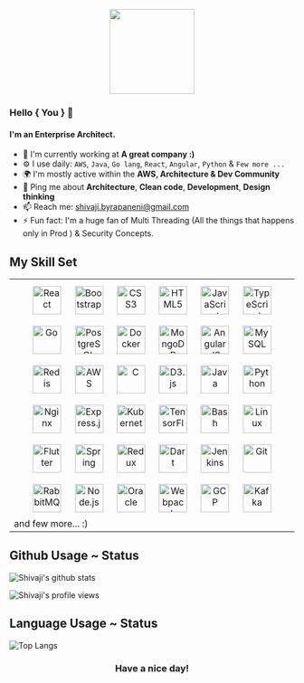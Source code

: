 
<p align="center">
<img src="https://raw.githubusercontent.com/PokeAPI/sprites/master/sprites/pokemon/9.png" width="150" height="150">

### Hello { You } 👋

#### I'm an Enterprise Architect.

- 🏢 I'm currently working at **A great company :)**
- ⚙️ I use daily: `AWS`,  `Java`,  `Go lang`,  `React`, `Angular`,  `Python` &  `Few more ...`
- 🌍 I'm mostly active within the **AWS,  Architecture & Dev Community**
- 💬 Ping me about **Architecture**, **Clean code**,  **Development**, **Design thinking**
- 📫 Reach me: [shivaji.byrapaneni@gmail.com](mailto:shivaji.byrapaneni@gmail.com)
- ⚡️ Fun fact: I'm a huge fan of Multi Threading (All the things that happens only in Prod ) & Security Concepts.

## My Skill Set  
<table><tr><td valign="top">

<div align="center">  
<img style="margin: 10px" src="https://devicons.github.io/devicon/devicon.git/icons/react/react-original-wordmark.svg" alt="React" height="50" />  
<img style="margin: 10px" src="https://devicons.github.io/devicon/devicon.git/icons/bootstrap/bootstrap-plain.svg" alt="Bootstrap" height="50" />  
<img style="margin: 10px" src="https://devicons.github.io/devicon/devicon.git/icons/css3/css3-original-wordmark.svg" alt="CSS3" height="50" />  
<img style="margin: 10px" src="https://devicons.github.io/devicon/devicon.git/icons/html5/html5-original-wordmark.svg" alt="HTML5" height="50" />  
<img style="margin: 10px" src="https://devicons.github.io/devicon/devicon.git/icons/javascript/javascript-original.svg" alt="JavaScript" height="50" />  
<img style="margin: 10px" src="https://devicons.github.io/devicon/devicon.git/icons/typescript/typescript-original.svg" alt="TypeScript" height="50" />  
<img style="margin: 10px" src="https://devicons.github.io/devicon/devicon.git/icons/go/go-original.svg" alt="Go" height="50" />  
<img style="margin: 10px" src="https://devicons.github.io/devicon/devicon.git/icons/postgresql/postgresql-original-wordmark.svg" alt="PostgreSQL" height="50" />  
<img style="margin: 10px" src="https://devicons.github.io/devicon/devicon.git/icons/docker/docker-original-wordmark.svg" alt="Docker" height="50" />  
<img style="margin: 10px" src="https://devicons.github.io/devicon/devicon.git/icons/mongodb/mongodb-original-wordmark.svg" alt="MongoDB" height="50" />  
<img style="margin: 10px" src="https://devicons.github.io/devicon/devicon.git/icons/angularjs/angularjs-original.svg" alt="AngularJS" height="50" />  
<img style="margin: 10px" src="https://devicons.github.io/devicon/devicon.git/icons/mysql/mysql-original-wordmark.svg" alt="MySQL" height="50" />  
<img style="margin: 10px" src="https://devicons.github.io/devicon/devicon.git/icons/redis/redis-original-wordmark.svg" alt="Redis" height="50" />  
<img style="margin: 10px" src="https://devicons.github.io/devicon/devicon.git/icons/amazonwebservices/amazonwebservices-original-wordmark.svg" alt="AWS" height="50" />  
<img style="margin: 10px" src="https://devicons.github.io/devicon/devicon.git/icons/c/c-original.svg" alt="C" height="50" />  
<img style="margin: 10px" src="https://devicons.github.io/devicon/devicon.git/icons/d3js/d3js-original.svg" alt="D3.js" height="50" />  
<img style="margin: 10px" src="https://devicons.github.io/devicon/devicon.git/icons/java/java-original-wordmark.svg" alt="Java" height="50" />  
<img style="margin: 10px" src="https://devicons.github.io/devicon/devicon.git/icons/python/python-original.svg" alt="Python" height="50" />  
<img style="margin: 10px" src="https://devicons.github.io/devicon/devicon.git/icons/nginx/nginx-original.svg" alt="Nginx" height="50" />  
<img style="margin: 10px" src="https://devicons.github.io/devicon/devicon.git/icons/express/express-original-wordmark.svg" alt="Express.js" height="50" />  
<img style="margin: 10px" src="https://www.vectorlogo.zone/logos/kubernetes/kubernetes-icon.svg" alt="Kubernetes" height="50" />  
<img style="margin: 10px" src="https://www.vectorlogo.zone/logos/tensorflow/tensorflow-icon.svg" alt="TensorFlow" height="50" />  
<img style="margin: 10px" src="https://www.vectorlogo.zone/logos/gnu_bash/gnu_bash-icon.svg" alt="Bash" height="50" />  
<img style="margin: 10px" src="https://devicons.github.io/devicon/devicon.git/icons/linux/linux-original.svg" alt="Linux" height="50" />  
<img style="margin: 10px" src="https://www.vectorlogo.zone/logos/flutterio/flutterio-icon.svg" alt="Flutter" height="50" />  
<img style="margin: 10px" src="https://www.vectorlogo.zone/logos/springio/springio-icon.svg" alt="Spring" height="50" />  
<img style="margin: 10px" src="https://devicons.github.io/devicon/devicon.git/icons/redux/redux-original.svg" alt="Redux" height="50" />  
<img style="margin: 10px" src="https://www.vectorlogo.zone/logos/dartlang/dartlang-icon.svg" alt="Dart" height="50" />  
<img style="margin: 10px" src="https://www.vectorlogo.zone/logos/jenkins/jenkins-icon.svg" alt="Jenkins" height="50" />  
<img style="margin: 10px" src="https://www.vectorlogo.zone/logos/git-scm/git-scm-icon.svg" alt="Git" height="50" />  
<img style="margin: 10px" src="https://www.vectorlogo.zone/logos/rabbitmq/rabbitmq-icon.svg" alt="RabbitMQ" height="50" />  
<img style="margin: 10px" src="https://devicons.github.io/devicon/devicon.git/icons/nodejs/nodejs-original-wordmark.svg" alt="Node.js" height="50" />  
<img style="margin: 10px" src="https://devicons.github.io/devicon/devicon.git/icons/oracle/oracle-original.svg" alt="Oracle" height="50" />  
<img style="margin: 10px" src="https://devicons.github.io/devicon/devicon.git/icons/webpack/webpack-original.svg" alt="Webpack" height="50" />  
<img style="margin: 10px" src="https://www.vectorlogo.zone/logos/google_cloud/google_cloud-icon.svg" alt="GCP" height="50" />  
<img style="margin: 10px" src="https://www.vectorlogo.zone/logos/apache_kafka/apache_kafka-icon.svg" alt="Kafka" height="50" />  
</div>
and few more... :) 
</td></tr></table> 

## Github Usage ~ Status 
![Shivaji's github stats](https://github-readme-stats.vercel.app/api?username=byrash&show_icons=true&hide_border=true&theme=dark&private=true)   

![Shivaji's profile views](https://komarev.com/ghpvc/?username=byrash&&style=flat-square")

## Language Usage ~ Status
![Top Langs](https://github-readme-stats.vercel.app/api/top-langs/?username=byrash&layout=compact&theme=dark&show_icons=true&hide_border=true&private=true)

</p>
<h3 align="center">Have a nice day!</h3>
